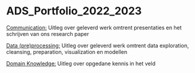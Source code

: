 # ADS_Portfolio_2022_2023
[Communication:](https://github.com/SufyaanGit/ADS_Portfolio_2022_2023/blob/main/Communication)
Uitleg over geleverd werk omtrent presentaties en het schrijven van ons research paper

[Data (pre)processing:](https://github.com/SufyaanGit/ADS_Portfolio_2022_2023/blob/main/Data%20(pre)processing)
Uitleg over geleverd werk omtrent data exploration, cleansing, preparation, visualization en modellen

[Domain Knowledge:](https://github.com/SufyaanGit/ADS_Portfolio_2022_2023/blob/main/Domain%20Knowledge)
Uitleg over opgedane kennis in het veld

